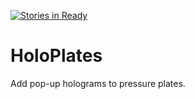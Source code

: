 [![Stories in Ready](https://badge.waffle.io/lasercar/HoloPlates.png?label=ready&title=Ready)](https://waffle.io/lasercar/HoloPlates)
# HoloPlates
Add pop-up holograms to pressure plates.
